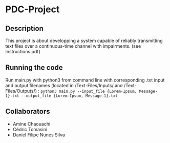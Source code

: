 # PDC-Project

## Description
This project is about developping a system capable of reliably transmitting text files over a continuous-time channel with impairments. (see Instructions.pdf)

## Running the code
Run main.py with python3 from command line with corresponding .txt input and output filenames (located in /Text-Files/Inputs/ and /Text-Files/Outputs/) : `python3 main.py --input_file {Lorem-Ipsum, Message-1}.txt --output_file {Lorem-Ipsum, Message-1}.txt`

## Collaborators
- Amine Chaouachi
- Cédric Tomasini
- Daniel Filipe Nunes Silva
